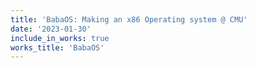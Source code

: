 ```yaml
---
title: 'BabaOS: Making an x86 Operating system @ CMU'
date: '2023-01-30'
include_in_works: true
works_title: 'BabaOS'
---
```

